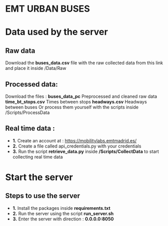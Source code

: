 # EMT URBAN BUSES 

# Data used by the server 

## Raw data
Download the **buses_data.csv** file with the raw collected data from this link and place it inside /Data/Raw

## Processed data:
Download the files : 
**buses_data_pc** Preprocessed and cleaned raw data
**time_bt_stops.csv** Times between stops
**headways.csv** Headways between buses
Or process them yourself with the scripts inside /Scripts/ProcessData

## Real time data :
* **1.** Create an account at : https://mobilitylabs.emtmadrid.es/ 
* **2.** Create a file called api_credentials.py with your credentials
* **3.** Run the script **retrieve_data.py** inside **/Scripts/CollectData** to start collecting real time data

# Start the server 

## Steps to use the server
* **1.** Install the packages inside **requirements.txt**
* **2.** Run the server using the script **run_server.sh**
* **3.** Enter the server with direction : **0.0.0.0:8050**



